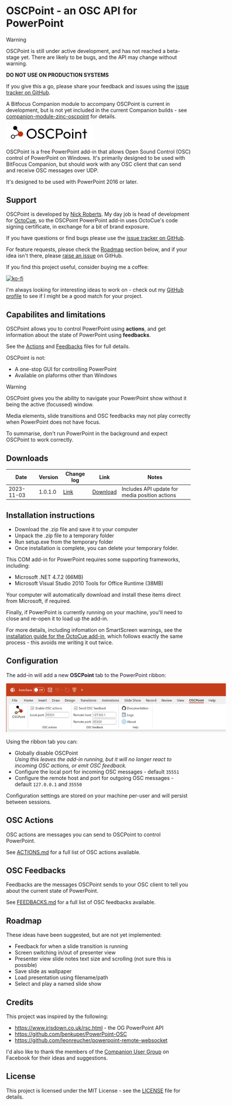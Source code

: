 # OSCPoint -  an OSC API for PowerPoint

> [!WARNING]
> OSCPoint is still under active development, and has not reached a beta-stage yet. There are likely to be bugs, and the API may change without warning.
> 
> **DO NOT USE ON PRODUCTION SYSTEMS**
>
> If you give this a go, please share your feedback and issues using the [issue tracker on GitHub](https://github.com/phuvf/oscpoint/issues).
>
> A Bitfocus Companion module to accompany OSCPoint is current in development, but is not yet included in the current Companion builds - see [companion-module-zinc-oscpoint](https://github.com/bitfocus/companion-module-zinc-oscpoint) for details.
> 
<img src="./assets/oscpoint-logo-white-bg.png" style='max-width: 240px'>


OSCPoint is a free PowerPoint add-in that allows Open Sound Control (OSC) control of PowerPoint on Windows. It's primarily designed to be used with BitFocus Companion, but should work with any OSC client that can send and receive OSC messages over UDP.

It's designed to be used with PowerPoint 2016 or later.

## Support

OSCPoint is developed by [Nick Roberts](https://github.com/phuvf). My day job is head of development for [OctoCue](https://octocue.com), so the OSCPoint PowerPoint add-in uses OctoCue's code signing certificate, in exchange for a bit of brand exposure.

If you have questions or find bugs please use the [issue tracker on GitHub](https://github.com/phuvf/oscpoint/issues).

For feature requests, please check the [Roadmap](#roadmap) section below, and if your idea isn't there, please [raise an issue](https://github.com/phuvf/oscpoint/issues/new?labels=enhancement&template=feature_request.md) on GitHub.

If you find this project useful, consider buying me a coffee:

[![ko-fi](https://ko-fi.com/img/githubbutton_sm.svg)](https://ko-fi.com/X8X073GQ3)

I'm always looking for interesting ideas to work on - check out my [GitHub profile](https://github.com/phuvf) to see if I might be a good match for your project.

## Capabilites and limitations

OSCPoint allows you to control PowerPoint using **actions**, and get information about the state of PowerPoint using **feedbacks**.

See the [Actions](ACTIONS.md) and [Feedbacks](FEEDBACKS.md) files for full details.

OSCPoint is not:

- A one-stop GUI for controlling PowerPoint
- Available on plaforms other than Windows

> [!WARNING]
> OSCPoint gives you the ability to navigate your PowerPoint show without it being the active (focussed) window.
> 
> Media elements, slide transitions and OSC feedbacks may not play correctly when PowerPoint does not have focus.
>
> To summarise, don't run PowerPoint in the background and expect OSCPoint to work correctly.

## Downloads

| Date       | Version | Change log   | Link                                                                             | Notes |
| ---------- | ------- | --------------- | -------------------------------------------------------------------------------- | --|
| 2023-11-03 | 1.0.1.0 | [Link](./ChangeLog.md) | [Download](https://oscpoint.blob.core.windows.net/downloads/oscpoint-1.0.1.0.zip) | Includes API update for media position actions

## Installation instructions
- Download the .zip file and save it to your computer
- Unpack the .zip file to a temporary folder
- Run setup.exe from the temporary folder
- Once installation is complete, you can delete your temporary folder.

This COM add-in for PowerPoint requires some supporting frameworks, including:

- Microsoft .NET 4.7.2 (66MB)
- Microsoft Visual Studio 2010 Tools for Office Runtime (38MB)

Your computer will automatically download and install these items direct from Microsoft, if required.

Finally, if PowerPoint is currently running on your machine, you'll need to close and re-open it to load up the add-in.

For more details, including infomation on SmartScreen warnings, see the [installation guide for the OctoCue add-in](https://support.octocue.com/docs/add-in/add-in_installation), which follows exactly the same process - this avoids me writing it out twice.

## Configuration
The add-in will add a new **OSCPoint** tab to the PowerPoint ribbon:

<img src="./assets/ribbon.png" style="max-width: 600px">

Using the ribbon tab you can:

- Globally disable OSCPoint  
*Using this leaves the add-in running, but it will no longer react to incoming OSC actions, or emit OSC feedback.*
- Configure the local port for incoming OSC messages - default `35551`
- Configure the remote host and port for outgoing OSC messages - default `127.0.0.1` and `35550`

Configuration settings are stored on your machine per-user and will persist between sessions.


## OSC Actions

OSC actions are messages you can send to OSCPoint to control PowerPoint.

See [ACTIONS.md](ACTIONS.md) for a full list of OSC actions available.


## OSC Feedbacks

Feedbacks are the messages OSCPoint sends to your OSC client to tell you about the current state of PowerPoint.

See [FEEDBACKS.md](FEEDBACKS.md) for a full list of OSC feedbacks available.

## Roadmap

These ideas have been suggested, but are not yet implemented:

- Feedback for when a slide transition is running
- Screen switching in/out of presenter view
- Presenter view slide notes text size and scrolling (not sure this is possible)
- Save slide as wallpaper
- Load presentation using filename/path
- Select and play a named slide show

## Credits

This project was inspired by the following:

- https://www.irisdown.co.uk/rsc.html - the OG PowerPoint API
- https://github.com/benkuper/PowerPoint-OSC
- https://github.com/leonreucher/powerpoint-remote-websocket

I'd also like to thank the members of the [Companion User Group](https://www.facebook.com/groups/companion) on Facebook for their ideas and suggestions.

## License

This project is licensed under the MIT License - see the [LICENSE](LICENSE) file for details.
